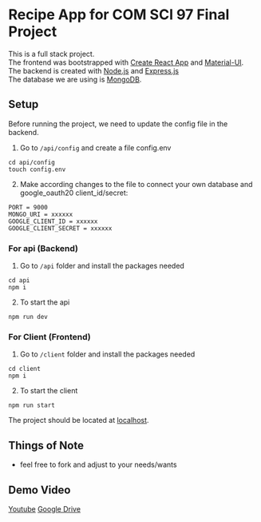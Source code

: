 # Recipe App for COM SCI 97 Final Project

This is a full stack project.  
The frontend was bootstrapped with [Create React App](https://github.com/facebookincubator/create-react-app) and [Material-UI](https://github.com/mui-org/material-ui).  
The backend is created with [Node.js](https://github.com/nodejs/node) and [Express.js](https://github.com/expressjs/express)  
The database we are using is [MongoDB](https://github.com/mongodb/mongo).  
  
## Setup
Before running the project, we need to update the config file in the backend.  
1. Go to `/api/config` and create a file config.env
```
cd api/config   
touch config.env   
```
2. Make according changes to the file to connect your own database and google_oauth20 client_id/secret:  
```
PORT = 9000   
MONGO_URI = xxxxxx   
GOOGLE_CLIENT_ID = xxxxxx   
GOOGLE_CLIENT_SECRET = xxxxxx   
```

### For api (Backend)
1. Go to `/api` folder and install the packages needed   
```
cd api  
npm i   
```
2. To start the api
```
npm run dev  
```

### For Client (Frontend)
1. Go to `/client` folder and install the packages needed   
```
cd client  
npm i   
```
2. To start the client
```
npm run start  
```

The project should be located at [localhost](http://localhost:3000/).

## Things of Note

- feel free to fork and adjust to your needs/wants

## Demo Video
[Youtube](https://www.youtube.com/watch?v=NfoLUNmaS2A)
[Google Drive](https://drive.google.com/file/d/1m9Dy2YriBvpb-BqFnoVn-HZcDMALy2iq/view?usp=sharing)
